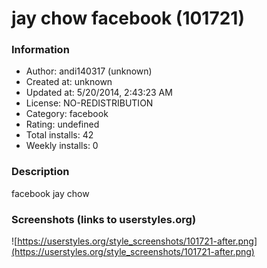 # jay chow facebook (101721)

### Information
- Author: andi140317 (unknown)
- Created at: unknown
- Updated at: 5/20/2014, 2:43:23 AM
- License: NO-REDISTRIBUTION
- Category: facebook
- Rating: undefined
- Total installs: 42
- Weekly installs: 0


### Description
facebook jay chow


### Screenshots (links to userstyles.org)
![https://userstyles.org/style_screenshots/101721-after.png](https://userstyles.org/style_screenshots/101721-after.png)


